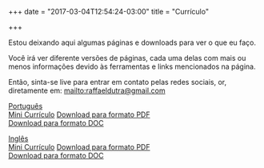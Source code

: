 +++
date = "2017-03-04T12:54:24-03:00"
title = "Currículo"

+++

Estou deixando aqui algumas páginas e downloads para ver o que eu faço.

Você irá ver diferente versões de páginas, cada uma delas com mais ou menos informações devido às ferramentas e links mencionados na página.

Então, sinta-se live para entrar em contato pelas redes sociais, or, diretamente em: <mailto:raffaeldutra@gmail.com>

[Português](/ptbr/page/cv/resume)  
[Mini Currículo](/ptbr/page/cv/mini)
[Download para formato PDF](https://docs.google.com/document/d/1R0NZdjbuIEMw4mhGMMBMNdVcgc71lrzX0eEIhW7bHUM/export?format=pdf)  
[Download para formato DOC](https://docs.google.com/document/d/1R0NZdjbuIEMw4mhGMMBMNdVcgc71lrzX0eEIhW7bHUM/export?format=doc)


[Inglês](/page/cv/resume)  
[Mini Currículo](/page/cv/mini)
[Download para formato PDF](https://docs.google.com/document/d/1JmTWhfuiP6VPAfj2H2S6BpPBBw852mDDVMtS9lPumb8/export?format=pdf)  
[Download para formato DOC](https://docs.google.com/document/d/1JmTWhfuiP6VPAfj2H2S6BpPBBw852mDDVMtS9lPumb8/export?format=doc)
